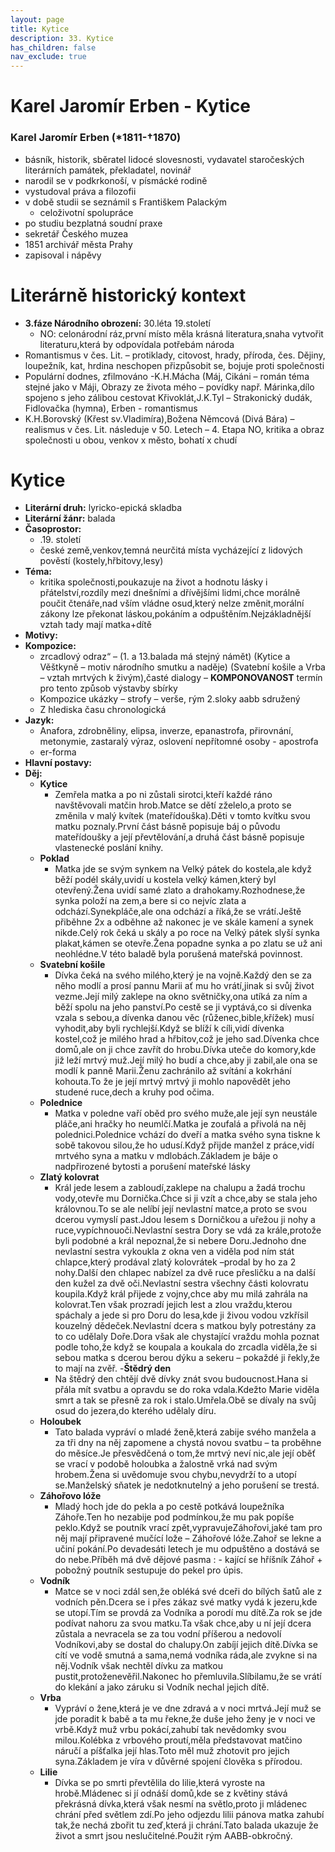```yaml
---
layout: page
title: Kytice
description: 33. Kytice
has_children: false
nav_exclude: true
---
```

# Karel Jaromír Erben - Kytice

### Karel Jaromír Erben (*1811-†1870)
- básník, historik, sběratel lidocé slovesnosti, vydavatel staročeských literárních památek, překladatel, novinář
- narodil se v podkrkonoší, v písmácké rodině
- vystudoval práva a filozofii
- v době studii se seznámil s Františkem Palackým
    - celoživotní spolupráce
- po studiu bezplatná soudní praxe
- sekretář Českého muzea
- 1851 archivář města Prahy
- zapisoval i nápěvy

# Literárně historický kontext
- **3.fáze Národního obrození:** 30.léta 19.století
    - NO: celonárodní ráz,první místo měla krásná literatura,snaha vytvořit literaturu,která by odpovídala potřebám národa
- Romantismus v čes. Lit. – protiklady, citovost, hrady, příroda, čes. Dějiny, loupežník, kat, hrdina neschopen přizpůsobit se, bojuje proti společnosti
- Populární dodnes, zfilmováno
-K.H.Mácha (Máj, Cikáni – román téma stejné jako v Máji, Obrazy ze života mého – povídky např. Márinka,dílo spojeno s jeho zálibou cestovat Křivoklát,J.K.Tyl – Strakonický dudák, Fidlovačka (hymna), Erben - romantismus
- K.H.Borovský (Křest sv.Vladimíra),Božena Němcová (Divá Bára) – realismus v čes. Lit. následuje v 50. Letech – 4. Etapa NO, kritika a obraz společnosti u obou, venkov x město, bohatí x chudí

# Kytice
- **Literární druh:** lyricko-epická skladba
- **Literární žánr:** balada
- **Časoprostor:** 
    - .19. století
    - české země,venkov,temná neurčitá místa vycházející z lidových pověstí (kostely,hřbitovy,lesy)
- **Téma:** 
    - kritika společnosti,poukazuje na život a hodnotu lásky i přátelství,rozdíly mezi dnešními a dřívějšími lidmi,chce morálně poučit čtenáře,nad vším vládne osud,který nelze změnit,morální zákony lze překonat láskou,pokáním a odpuštěním.Nejzákladnější vztah tady mají matka+dítě
- **Motivy:**
- **Kompozice:**
    - zrcadlový odraz“ – (1. a 13.balada má stejný námět) (Kytice a Věštkyně – motiv národního smutku a naděje) (Svatební košile a Vrba – vztah mrtvých k živým),časté dialogy – **KOMPONOVANOST** termín pro tento způsob výstavby sbírky
    - Kompozice ukázky – strofy – verše, rým 2.sloky aabb sdružený
    - Z hlediska času chronologická
- **Jazyk:**
    - Anafora, zdrobněliny, elipsa, inverze, epanastrofa, přirovnání, metonymie, zastaralý výraz, oslovení nepřítomné osoby - apostrofa
    - er-forma
- **Hlavní postavy:**
- **Děj:**
    - **Kytice**
        - Zemřela matka a po ni zůstali sirotci,kteří každé ráno navštěvovali matčin hrob.Matce se dětí zželelo,a proto se změnila v malý kvítek (mateřídouška).Děti v tomto kvítku svou matku poznaly.První část básně popisuje báj o původu mateřídoušky a její převtělování,a druhá část básně popisuje vlastenecké poslání knihy.
    - **Poklad**
        - Matka jde se svým synkem na Velký pátek do kostela,ale když běží podél skály,uvidí u kostela velký kámen,který byl otevřený.Žena uvidí samé zlato a drahokamy.Rozhodnese,že synka položí na zem,a bere si co nejvíc zlata a odchází.Synekpláče,ale ona odchází a říká,že se vrátí.Ještě přiběhne 2x a odběhne až nakonec je ve skále kamení a synek nikde.Celý rok čeká u skály a po roce na Velký pátek slyší synka plakat,kámen se otevře.Žena popadne synka a po zlatu se už ani neohlédne.V této baladě byla porušená mateřská povinnost.
    - **Svatební košile**
        - Dívka čeká na svého milého,který je na vojně.Každý den se za něho modlí a prosí pannu Marii ať mu ho vrátí,jinak si svůj život vezme.Její milý zaklepe na okno světničky,ona utíká za ním a běží spolu na jeho panství.Po cestě se ji vyptává,co si dívenka vzala s sebou,a dívenka danou věc (růženec,bible,křížek) musí vyhodit,aby byli rychlejší.Když se blíží k cíli,vidí dívenka kostel,což je milého hrad a hřbitov,což je jeho sad.Dívenka chce domů,ale on ji chce zavřít do hrobu.Dívka uteče do komory,kde již leží mrtvý muž.Její milý ho budí a chce,aby ji zabil,ale ona se modlí k panně Marii.Ženu zachránilo až svítání a kokrhání kohouta.To že je její mrtvý mrtvý ji mohlo napovědět jeho studené ruce,dech a kruhy pod očima.
    - **Polednice**
        - Matka v poledne vaří oběd pro svého muže,ale její syn neustále pláče,ani hračky ho neumlčí.Matka je zoufalá a přivolá na něj polednici.Polednice vchází do dveří a matka svého syna tiskne k sobě takovou silou,že ho udusí.Když přijde manžel z práce,vidí mrtvého syna a matku v mdlobách.Základem je báje o nadpřirozené bytosti a porušení mateřské lásky
    - **Zlatý kolovrat**
        - Král jede lesem a zabloudí,zaklepe na chalupu a žadá trochu vody,otevře mu Dornička.Chce si ji vzít a chce,aby se stala jeho královnou.To se ale nelíbí její nevlastní matce,a proto se svou dcerou vymyslí past.Jdou lesem s Dorničkou a uřežou ji nohy a ruce,vypíchnouoči.Nevlastní sestra Dory se vdá za krále,protože byli podobné a král nepoznal,že si nebere Doru.Jednoho dne nevlastní sestra vykoukla z okna ven a viděla pod ním stát chlapce,který prodával zlatý kolovrátek –prodal by ho za 2 nohy.Další den chlapec nabízel za dvě ruce přesličku a na další den kužel za dvě oči.Nevlastní sestra všechny části kolovratu koupila.Když král přijede z vojny,chce aby mu milá zahrála na kolovrat.Ten však prozradí jejich lest a zlou vraždu,kterou spáchaly a jede si pro Doru do lesa,kde ji živou vodou vzkřísil kouzelný dědeček.Nevlastní dcera s matkou byly potrestány za to co udělaly Doře.Dora však ale chystající vraždu mohla poznat podle toho,že když se koupala a koukala do zrcadla viděla,že si sebou matka s dcerou berou dýku a sekeru – pokaždé ji řekly,že to mají na zvěř.
    -**Štědrý den**
        - Na štědrý den chtějí dvě dívky znát svou budoucnost.Hana si přála mít svatbu a opravdu se do roka vdala.Kdežto Marie viděla smrt a tak se přesně za rok i stalo.Umřela.Obě se dívaly na svůj osud do jezera,do kterého udělaly díru.
    - **Holoubek**
        - Tato balada vypráví o mladé ženě,která zabije svého manžela a za tři dny na něj zapomene a chystá novou svatbu – ta proběhne do měsíce.Je přesvědčená o tom,že mrtvý neví nic,ale její oběť se vrací v podobě holoubka a žalostně vrká nad svým hrobem.Žena si uvědomuje svou chybu,nevydrží to a utopí se.Manželský sňatek je nedotknutelný a jeho porušení se trestá.
    - **Záhořovo lóže**
        - Mladý hoch jde do pekla a po cestě potkává loupežníka Záhoře.Ten ho nezabije pod podmínkou,že mu pak popíše peklo.Když se poutník vrací zpět,vypravujeZáhořovi,jaké tam pro něj mají připravené mučící lože – Záhořové lóže.Zahoř se lekne a učiní pokání.Po devadesáti letech je mu odpuštěno a dostává se do nebe.Příběh má dvě dějové pasma : - kající se hříšník Záhoř + pobožný poutník sestupuje do pekel pro úpis.
    - **Vodník**
        - Matce se v noci zdál sen,že obléká své dceři do bílých šatů ale z vodních pěn.Dcera se i přes zákaz své matky vydá k jezeru,kde se utopí.Tím se provdá za Vodníka a porodí mu dítě.Za rok se jde podívat nahoru za svou matku.Ta však chce,aby u ní její dcera zůstala a nevracela se za tou vodní příšerou a nedovolí Vodníkovi,aby se dostal do chalupy.On zabíjí jejich dítě.Dívka se cítí ve vodě smutná a sama,nemá vodníka ráda,ale zvykne si na něj.Vodník však nechtěl dívku za matkou pustit,protoženevěřil.Nakonec ho přemluvila.Slíbilamu,že se vrátí do klekání a jako záruku si Vodník nechal jejich dítě.
    - **Vrba**
        - Vypráví o žene,která je ve dne zdravá a v noci mrtvá.Její muž se jde poradit k babě a ta mu řekne,že duše jeho ženy je v noci ve vrbě.Když muž vrbu pokácí,zahubí tak nevědomky svou milou.Kolébka z vrbového proutí,měla představovat matčino náručí a píšťalka její hlas.Toto měl muž zhotovit pro jejich syna.Základem je víra v důvěrné spojení člověka s přírodou.
    - **Lilie**
        - Dívka se po smrti převtělila do lilie,která vyroste na hrobě.Mládenec si jí odnáší domů,kde se z květiny stává překrásná dívka,která však nesmí na světlo,proto ji mládenec chrání před světlem zdí.Po jeho odjezdu lilii pánova matka zahubí tak,že nechá zbořit tu zeď,která ji chrání.Tato balada ukazuje že život a smrt jsou neslučitelné.Použit rým AABB-obkročný.